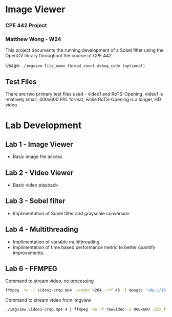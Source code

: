 # Image Viewer
### CPE 442 Project
### Matthew Wong - W24

This project documents the running development of a Sobel filter using the OpenCV library throughout the course of CPE 442.

Usage: `./imgview file_name thread_count debug_code (optional)`

## Test Files
There are two primary test files used - video1 and RoTS-Opening. video1 is relatively small, 400x600 PAL format, while RoTS-Opening is a longer, HD video.

# Lab Development

## Lab 1 - Image Viewer
- Basic image file access

## Lab 2 - Video Viewer
- Basic video playback

## Lab 3 - Sobel filter
- Implimentation of Sobel filter and grayscale conversion

## Lab 4 - Multithreading
- Implimentation of variable multithreading.
- Implimentation of time based performance metric to better quantify improvements.

## Lab 6 - FFMPEG
Command to stream video, no processing
```bash
ffmpeg -re -i video1-crop.mp4 -vcodec h264 -crf 45 -f mpegts 'udp://10.8.0.6:1234?ttl=13'
```
Command to stream video from imgview
```bash
./imgview video1-crop.mp4 4 | ffmpeg -re -f rawvideo -s 800x600 -pix_fmt gray -hwaccel vulkan -i - -c copy -vcodec h264 -crf 42 -f mpegts 'udp://10.8.0.6:1234?ttl=13' 
```